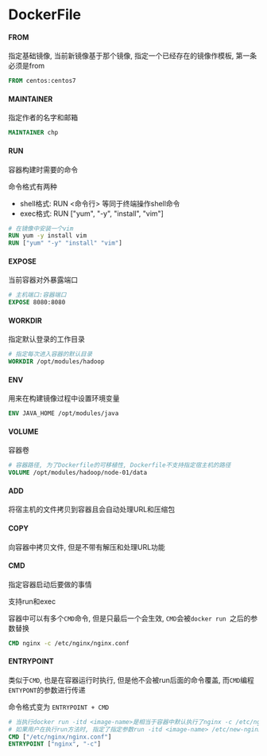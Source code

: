 # DockerFile

#### FROM

指定基础镜像, 当前新镜像基于那个镜像, 指定一个已经存在的镜像作模板, 第一条必须是from

```dockerfile
FROM centos:centos7
```

#### MAINTAINER

指定作者的名字和邮箱

```dockerfile
MAINTAINER chp
```

#### RUN

容器构建时需要的命令

命令格式有两种

- shell格式: RUN <命令行> 等同于终端操作shell命令
- exec格式: RUN ["yum", "-y", "install", "vim"]

```dockerfile
# 在镜像中安装一个vim
RUN yum -y install vim
RUN ["yum" "-y" "install" "vim"]
```

#### EXPOSE

当前容器对外暴露端口

```dockerfile
# 主机端口:容器端口
EXPOSE 8080:8080
```

#### WORKDIR

指定默认登录的工作目录

```dockerfile
# 指定每次进入容器的默认目录
WORKDIR /opt/modules/hadoop
```

#### ENV

用来在构建镜像过程中设置环境变量

```dockerfile
ENV JAVA_HOME /opt/modules/java
```

#### VOLUME

容器卷

```dockerfile
# 容器路径, 为了Dockerfile的可移植性, Dockerfile不支持指定宿主机的路径
VOLUME /opt/modules/hadoop/node-01/data
```

#### ADD

将宿主机的文件拷贝到容器且会自动处理URL和压缩包

#### COPY

向容器中拷贝文件, 但是不带有解压和处理URL功能

#### CMD

指定容器启动后要做的事情

支持run和exec

容器中可以有多个`CMD`命令, 但是只最后一个会生效, `CMD`会被`docker run `之后的参数替换

```dockerfile
CMD nginx -c /etc/nginx/nginx.conf
```

#### ENTRYPOINT

类似于`CMD`, 也是在容器运行时执行, 但是他不会被run后面的命令覆盖, 而`CMD`编程`ENTYPONT`的参数进行传递

命令格式变为 `ENTRYPOINT + CMD`

```dockerfile
# 当执行docker run -itd <image-name>是相当于容器中默认执行了nginx -c /etc/nginx.conf
# 如果用户在执行run方法时, 指定了指定参数run -itd <image-name> /etc/new-nginx.conf 则相当于将CMD部分的内容替换为自身指定的内容
CMD ["/etc/nginx/nginx.conf"]
ENTRYPOINT ["nginx", "-c"]
```

